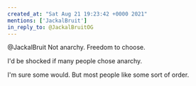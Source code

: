 ```yaml
---
created_at: "Sat Aug 21 19:23:42 +0000 2021"
mentions: ['JackalBruit']
in_reply_to: @JackalBruitOG
---
```


@JackalBruit Not anarchy. Freedom to choose.

I'd be shocked if many people chose anarchy. 

I'm sure some would. But most people like some sort of order.